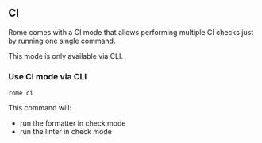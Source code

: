 ## CI 

Rome comes with a CI mode that allows performing multiple CI checks just by 
running one single command.

This mode is only available via CLI.

### Use CI mode via CLI

```shell
rome ci
```

This command will:
- run the formatter in check mode
- run the linter in check mode